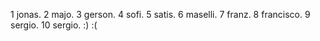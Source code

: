 1 jonas. 
2 majo. 
3 gerson. 
4 sofi. 
5 satis. 
6 maselli. 
7 franz. 
8 francisco. 
9 sergio. 
10 sergio. 
 :) :(
